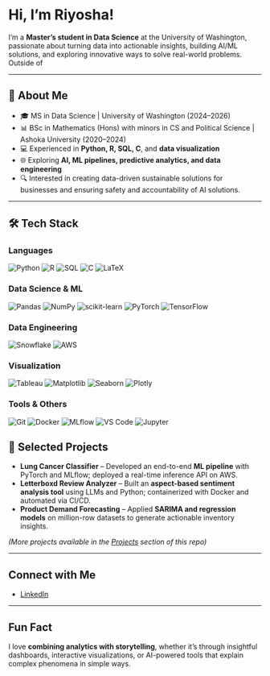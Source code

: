 # Hi, I’m Riyosha!

I’m a **Master’s student in Data Science** at the University of Washington, passionate about turning data into actionable insights, building AI/ML solutions, and exploring innovative ways to solve real-world problems. Outside of  

---

## 🚀 About Me
- 🎓 MS in Data Science | University of Washington (2024–2026)  
- 📊 BSc in Mathematics (Hons) with minors in CS and Political Science | Ashoka University (2020–2024)  
- 💻 Experienced in **Python, R, SQL, C**, and **data visualization**  
- 🌐 Exploring **AI, ML pipelines, predictive analytics, and data engineering**  
- 🔍 Interested in creating data-driven sustainable solutions for businesses and ensuring safety and accountability of AI solutions. 

---

## 🛠️ Tech Stack

### Languages
![Python](https://img.shields.io/badge/Python-3776AB?style=flat&logo=python&logoColor=white)
![R](https://img.shields.io/badge/R-276DC3?style=flat&logo=r&logoColor=white)
![SQL](https://img.shields.io/badge/SQL-4479A1?style=flat&logo=postgresql&logoColor=white)
![C](https://img.shields.io/badge/C-A8B9CC?style=flat&logo=c&logoColor=white)
![LaTeX](https://img.shields.io/badge/LaTeX-008080?style=flat&logo=latex&logoColor=white)

### Data Science & ML
![Pandas](https://img.shields.io/badge/Pandas-150458?style=flat&logo=pandas&logoColor=white)
![NumPy](https://img.shields.io/badge/NumPy-013243?style=flat&logo=numpy&logoColor=white)
![scikit-learn](https://img.shields.io/badge/scikit--learn-F7931E?style=flat&logo=scikit-learn&logoColor=white)
![PyTorch](https://img.shields.io/badge/PyTorch-EE4C2C?style=flat&logo=pytorch&logoColor=white)
![TensorFlow](https://img.shields.io/badge/TensorFlow-FF6F00?style=flat&logo=tensorflow&logoColor=white)


### Data Engineering
![Snowflake](https://img.shields.io/badge/Snowflake-004DFF?style=flat&logo=snowflake&logoColor=white)
![AWS](https://img.shields.io/badge/Amazon%20Web%20Services-232F3E?style=flat&logo=amazon-aws&logoColor=white)

### Visualization
![Tableau](https://img.shields.io/badge/Tableau-E97627?style=flat&logo=tableau&logoColor=white)
![Matplotlib](https://img.shields.io/badge/Matplotlib-003366?style=flat&logo=matplotlib&logoColor=white)
![Seaborn](https://img.shields.io/badge/Seaborn-9E4F96?style=flat&logo=seaborn&logoColor=white)
![Plotly](https://img.shields.io/badge/Plotly-3E7BFA?style=flat&logo=plotly&logoColor=white)

### Tools & Others
![Git](https://img.shields.io/badge/Git-F05032?style=flat&logo=git&logoColor=white)
![Docker](https://img.shields.io/badge/Docker-2496ED?style=flat&logo=docker&logoColor=white)
![MLflow](https://img.shields.io/badge/MLflow-FF4A00?style=flat&logo=mlflow&logoColor=white)
![VS Code](https://img.shields.io/badge/VS%20Code-007ACC?style=flat&logo=visualstudiocode&logoColor=white)
![Jupyter](https://img.shields.io/badge/Jupyter-F37626?style=flat&logo=jupyter&logoColor=white)


## 📂 Selected Projects
- **Lung Cancer Classifier** – Developed an end-to-end **ML pipeline** with PyTorch and MLflow; deployed a real-time inference API on AWS.  
- **Letterboxd Review Analyzer** – Built an **aspect-based sentiment analysis tool** using LLMs and Python; containerized with Docker and automated via CI/CD.  
- **Product Demand Forecasting** – Applied **SARIMA and regression models** on million-row datasets to generate actionable inventory insights.  
 
*(More projects available in the [Projects](#) section of this repo)*  

---

## Connect with Me
- [LinkedIn](https://www.linkedin.com/in/riyosha-sharma)  

---

## Fun Fact
I love **combining analytics with storytelling**, whether it’s through insightful dashboards, interactive visualizations, or AI-powered tools that explain complex phenomena in simple ways.  
